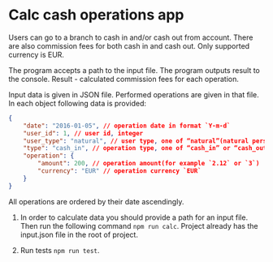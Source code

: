 # Calc cash operations app

  Users can go to a branch to cash in and/or cash out from account.
There are also commission fees for both cash in and cash out. Only supported currency is EUR.

  The program accepts a path to the input file. The program outputs result to the console.
Result - calculated commission fees for each operation.

Input data is given in JSON file. Performed operations are given in that file. In each object following data is provided:
```json
{
    "date": "2016-01-05", // operation date in format `Y-m-d`
    "user_id": 1, // user id, integer
    "user_type": "natural", // user type, one of “natural”(natural person) or “juridical”(legal person)
    "type": "cash_in", // operation type, one of “cash_in” or “cash_out”
    "operation": {
        "amount": 200, // operation amount(for example `2.12` or `3`)
        "currency": "EUR" // operation currency `EUR`
    }
}
```
All operations are ordered by their date ascendingly.

1. In order to calculate data you should provide a path for an input file. Then run the following command ```npm run calc```. Project already has the input.json file in the root of project.

2. Run tests ```npm run test```.

